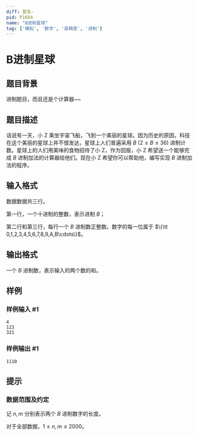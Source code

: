 ```yaml
---
diff: 普及-
pid: P1604
name: "B进制星球"
tag: ['模拟', '数学', '高精度', '进制']
---
```

# B进制星球
## 题目背景

进制题目，而且还是个计算器~~

## 题目描述

话说有一天，小 Z 乘坐宇宙飞船，飞到一个美丽的星球。因为历史的原因，科技在这个美丽的星球上并不很发达，星球上人们普遍采用 $B\ (2 \le B \le 36)$ 进制计数。星球上的人们用美味的食物招待了小 Z，作为回报，小 Z 希望送一个能够完成 $B$ 进制加法的计算器给他们。现在小 Z 希望你可以帮助他，编写实现 $B$ 进制加法的程序。
## 输入格式

数据数据共三行。

第一行，一个十进制的整数，表示进制 $B$；

第二行和第三行，每行一个 $B$ 进制数正整数。数字的每一位属于 $\{\tt 0,1,2,3,4,5,6,7,8,9,A,B\cdots\}$。
## 输出格式

一个 $B$ 进制数，表示输入的两个数的和。

## 样例

### 样例输入 #1
```
4
123
321

```
### 样例输出 #1
```
1110
```
## 提示

### 数据范围及约定

记 $n,m$ 分别表示两个 $B$ 进制数字的长度。

对于全部数据，$1\le n,m\le 2000$。
